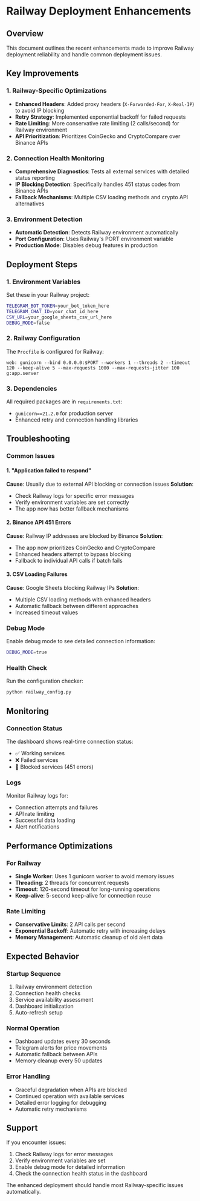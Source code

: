 # Railway Deployment Enhancements

## Overview
This document outlines the recent enhancements made to improve Railway deployment reliability and handle common deployment issues.

## Key Improvements

### 1. Railway-Specific Optimizations
- **Enhanced Headers**: Added proxy headers (`X-Forwarded-For`, `X-Real-IP`) to avoid IP blocking
- **Retry Strategy**: Implemented exponential backoff for failed requests
- **Rate Limiting**: More conservative rate limiting (2 calls/second) for Railway environment
- **API Prioritization**: Prioritizes CoinGecko and CryptoCompare over Binance APIs

### 2. Connection Health Monitoring
- **Comprehensive Diagnostics**: Tests all external services with detailed status reporting
- **IP Blocking Detection**: Specifically handles 451 status codes from Binance APIs
- **Fallback Mechanisms**: Multiple CSV loading methods and crypto API alternatives

### 3. Environment Detection
- **Automatic Detection**: Detects Railway environment automatically
- **Port Configuration**: Uses Railway's PORT environment variable
- **Production Mode**: Disables debug features in production

## Deployment Steps

### 1. Environment Variables
Set these in your Railway project:

```bash
TELEGRAM_BOT_TOKEN=your_bot_token_here
TELEGRAM_CHAT_ID=your_chat_id_here
CSV_URL=your_google_sheets_csv_url_here
DEBUG_MODE=false
```

### 2. Railway Configuration
The `Procfile` is configured for Railway:
```
web: gunicorn --bind 0.0.0.0:$PORT --workers 1 --threads 2 --timeout 120 --keep-alive 5 --max-requests 1000 --max-requests-jitter 100 g:app.server
```

### 3. Dependencies
All required packages are in `requirements.txt`:
- `gunicorn==21.2.0` for production server
- Enhanced retry and connection handling libraries

## Troubleshooting

### Common Issues

#### 1. "Application failed to respond"
**Cause**: Usually due to external API blocking or connection issues
**Solution**: 
- Check Railway logs for specific error messages
- Verify environment variables are set correctly
- The app now has better fallback mechanisms

#### 2. Binance API 451 Errors
**Cause**: Railway IP addresses are blocked by Binance
**Solution**: 
- The app now prioritizes CoinGecko and CryptoCompare
- Enhanced headers attempt to bypass blocking
- Fallback to individual API calls if batch fails

#### 3. CSV Loading Failures
**Cause**: Google Sheets blocking Railway IPs
**Solution**:
- Multiple CSV loading methods with enhanced headers
- Automatic fallback between different approaches
- Increased timeout values

### Debug Mode
Enable debug mode to see detailed connection information:
```bash
DEBUG_MODE=true
```

### Health Check
Run the configuration checker:
```bash
python railway_config.py
```

## Monitoring

### Connection Status
The dashboard shows real-time connection status:
- ✅ Working services
- ❌ Failed services  
- 🚫 Blocked services (451 errors)

### Logs
Monitor Railway logs for:
- Connection attempts and failures
- API rate limiting
- Successful data loading
- Alert notifications

## Performance Optimizations

### For Railway
- **Single Worker**: Uses 1 gunicorn worker to avoid memory issues
- **Threading**: 2 threads for concurrent requests
- **Timeout**: 120-second timeout for long-running operations
- **Keep-alive**: 5-second keep-alive for connection reuse

### Rate Limiting
- **Conservative Limits**: 2 API calls per second
- **Exponential Backoff**: Automatic retry with increasing delays
- **Memory Management**: Automatic cleanup of old alert data

## Expected Behavior

### Startup Sequence
1. Railway environment detection
2. Connection health checks
3. Service availability assessment
4. Dashboard initialization
5. Auto-refresh setup

### Normal Operation
- Dashboard updates every 30 seconds
- Telegram alerts for price movements
- Automatic fallback between APIs
- Memory cleanup every 50 updates

### Error Handling
- Graceful degradation when APIs are blocked
- Continued operation with available services
- Detailed error logging for debugging
- Automatic retry mechanisms

## Support

If you encounter issues:
1. Check Railway logs for error messages
2. Verify environment variables are set
3. Enable debug mode for detailed information
4. Check the connection health status in the dashboard

The enhanced deployment should handle most Railway-specific issues automatically. 

